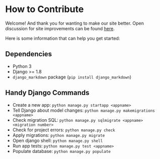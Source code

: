 How to Contribute
=================

Welcome! And thank you for wanting to make our site better. Open discussion
for site improvements can be found [here](CSSS/csss-site/issues/18).

Here is some information that can help you get started:

Dependencies
------------
- Python 3
- Django >= 1.8
- `django_markdown` package (`pip install django_markdown`)

Handy Django Commands
---------------------
* Create a new app: `python manage.py startapp <appname>`
* Tell Django about model changes: `python manage.py makemigrations <appname>`
* Check migration SQL: `python manage.py sqlmigrate <appname> <migration number>`
* Check for project errors: `python manage.py check`
* Apply migrations: `python manage.py migrate`
* Open django shell: `python manage.py shell`
* Run app tests: `python manage.py test <appname>`
* Populate database: `python manage.py populate`

